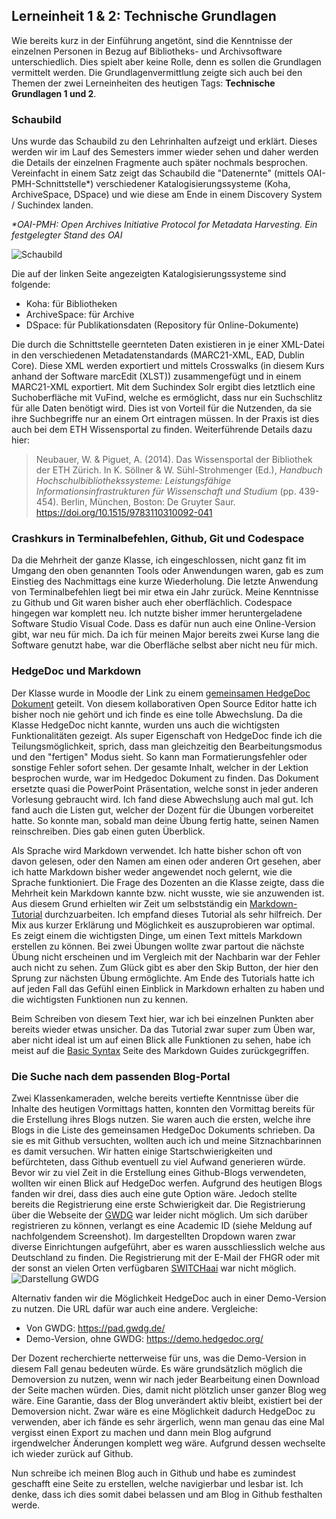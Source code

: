 ## Lerneinheit 1 & 2: Technische Grundlagen

Wie bereits kurz in der Einführung angetönt, sind die Kenntnisse der einzelnen Personen in Bezug auf Bibliotheks- und Archivsoftware unterschiedlich. Dies spielt aber keine Rolle, denn es sollen die Grundlagen vermittelt werden. Die Grundlagenvermittlung zeigte sich auch bei den Themen der zwei Lerneinheiten des heutigen Tags: **Technische Grundlagen 1 und 2**. 

### Schaubild
Uns wurde das Schaubild zu den Lehrinhalten aufzeigt und erklärt. Dieses werden wir im Lauf des Semesters immer wieder sehen und daher werden die Details der einzelnen Fragmente auch später nochmals besprochen. Vereinfacht in einem Satz zeigt das Schaubild die "Datenernte" (mittels OAI-PMH-Schnittstelle*) verschiedener Katalogisierungssysteme (Koha, ArchiveSpace, DSpace) und wie diese am Ende in einem Discovery System / Suchindex landen. 
 
_*OAI-PMH: Open Archives Initiative Protocol for Metadata Harvesting. Ein festgelegter Stand des OAI_  

![Schaubild](https://user-images.githubusercontent.com/92395466/219941621-da392eed-b847-4772-a2d1-7793d1ea995d.png)


Die auf der linken Seite angezeigten Katalogisierungssysteme sind folgende:

* Koha: für Bibliotheken
* ArchiveSpace: für Archive
* DSpace: für Publikationsdaten (Repository für Online-Dokumente)

Die durch die Schnittstelle geernteten Daten existieren in je einer XML-Datei in den verschiedenen Metadatenstandards (MARC21-XML, EAD, Dublin Core). Diese XML werden exportiert und mittels Crosswalks (in diesem Kurs anhand der Software marcEdit (XLST)) zusammengefügt und in einem MARC21-XML exportiert. Mit dem Suchindex Solr ergibt dies letztlich eine Suchoberfläche mit VuFind, welche es ermöglicht, dass nur ein Suchschlitz für alle Daten benötigt wird. Dies ist von Vorteil für die Nutzenden, da sie ihre Suchbegriffe nur an einem Ort eintragen müssen. In der Praxis ist dies auch bei dem ETH Wissensportal zu finden. Weiterführende Details dazu hier:

> Neubauer, W. & Piguet, A. (2014). Das Wissensportal der Bibliothek der ETH Zürich. In K. Söllner & W. Sühl-Strohmenger (Ed.), _Handbuch Hochschulbibliothekssysteme: Leistungsfähige Informationsinfrastrukturen für Wissenschaft und Studium_ (pp. 439-454). Berlin, München, Boston: De Gruyter Saur. https://doi.org/10.1515/9783110310092-041


### Crashkurs in Terminalbefehlen, Github, Git und Codespace
Da die Mehrheit der ganze Klasse, ich eingeschlossen, nicht ganz fit im Umgang den oben genannten Tools oder Anwendungen waren, gab es zum Einstieg des Nachmittags eine kurze Wiederholung. Die letzte Anwendung von Terminalbefehlen liegt bei mir etwa ein Jahr zurück. Meine Kenntnisse zu Github und Git waren bisher auch eher oberflächlich. Codespace hingegen war komplett neu. Ich nutzte bisher immer heruntergeladene Software Studio Visual Code. Dass es dafür nun auch eine Online-Version gibt, war neu für mich. Da ich für meinen Major bereits zwei Kurse lang die Software genutzt habe, war die Oberfläche selbst aber nicht neu für mich. 


### HedgeDoc und Markdown
Der Klasse wurde in Moodle der Link zu einem [gemeinsamen HedgeDoc Dokument](https://pad.gwdg.de/Nj7bLYj_QHqaP9o29V0yGw#) geteilt. Von diesem kollaborativen Open Source Editor hatte ich bisher noch nie gehört und ich finde es eine tolle Abwechslung. Da die Klasse HedgeDoc nicht kannte, wurden uns auch die wichtigsten Funktionalitäten gezeigt. Als super Eigenschaft von HedgeDoc finde ich die Teilungsmöglichkeit, sprich, dass man gleichzeitig den Bearbeitungsmodus und den "fertigen" Modus sieht. So kann man Formatierungsfehler oder sonstige Fehler sofort sehen. Der gesamte Inhalt, welcher in der Lektion besprochen wurde, war im Hedgedoc Dokument zu finden. Das Dokument ersetzte quasi die PowerPoint Präsentation, welche sonst in jeder anderen Vorlesung gebraucht wird. Ich fand diese Abwechslung auch mal gut. Ich fand auch die Listen gut, welcher der Dozent für die Übungen vorbereitet hatte. So konnte man, sobald man deine Übung fertig hatte, seinen Namen reinschreiben. Dies gab einen guten Überblick.

Als Sprache wird Markdown verwendet. Ich hatte bisher schon oft von davon gelesen, oder den Namen am einen oder anderen Ort gesehen, aber ich hatte Markdown bisher weder angewendet noch gelernt, wie die Sprache funktioniert. Die Frage des Dozenten an die Klasse zeigte, dass die Mehrheit kein Markdown kannte bzw. nicht wusste, wie sie anzuwenden ist. Aus diesem Grund erhielten wir Zeit um selbstständig ein [Markdown-Tutorial](https://www.markdowntutorial.com) durchzuarbeiten. Ich empfand dieses Tutorial als sehr hilfreich. Der Mix aus kurzer Erklärung und Möglichkeit es auszuprobieren war optimal. Es zeigt einem die wichtigsten Dinge, um einen Text mittels Markdown erstellen zu können. Bei zwei Übungen wollte zwar partout die nächste Übung nicht erscheinen und im Vergleich mit der Nachbarin war der Fehler auch nicht zu sehen. Zum Glück gibt es aber den Skip Button, der hier den Sprung zur nächsten Übung ermöglichte. Am Ende des Tutorials hatte ich auf jeden Fall das Gefühl einen Einblick in Markdown erhalten zu haben und die wichtigsten Funktionen nun zu kennen. 

Beim Schreiben von diesem Text hier, war ich bei einzelnen Punkten aber bereits wieder etwas unsicher. Da das Tutorial zwar super zum Üben war, aber nicht ideal ist um auf einen Blick alle Funktionen zu sehen, habe ich meist auf die [Basic Syntax]( https://www.markdownguide.org/basic-syntax/) Seite des Markdown Guides zurückgegriffen.

 
### Die Suche nach dem passenden Blog-Portal

Zwei Klassenkameraden, welche bereits vertiefte Kenntnisse über die Inhalte des heutigen Vormittags hatten, konnten den Vormittag bereits für die Erstellung ihres Blogs nutzen. Sie waren auch die ersten, welche ihre Blogs in die Liste des gemeinsamen HedgeDoc Dokuments schrieben. Da sie es mit Github versuchten, wollten auch ich und meine Sitznachbarinnen es damit versuchen. Wir hatten einige Startschwierigkeiten und befürchteten, dass Github eventuell zu viel Aufwand generieren würde. Bevor wir zu viel Zeit in die Erstellung eines Github-Blogs verwendeten, wollten wir einen Blick auf HedgeDoc werfen. Aufgrund des heutigen Blogs fanden wir drei, dass dies auch eine gute Option wäre. Jedoch stellte bereits die Registrierung eine erste Schwierigkeit dar. Die Registrierung über die Webseite der [GWDG](https://pad.gwdg.de/) war leider nicht möglich. Um sich darüber registrieren zu können, verlangt es eine Academic ID (siehe Meldung auf nachfolgendem Screenshot). Im dargestellten Dropdown waren zwar diverse Einrichtungen aufgeführt, aber es waren ausschliesslich welche aus Deutschland zu finden. Die Registrierung mit der E-Mail der FHGR oder mit der sonst an vielen Orten verfügbaren [SWITCHaai]( https://www.switch.ch/aai/) war nicht möglich.  
![Darstellung GWDG](https://user-images.githubusercontent.com/92395466/219939264-2f4e3622-0777-4c1d-bb8c-5808a2de3eea.png)

Alternativ fanden wir die Möglichkeit HedgeDoc auch in einer Demo-Version zu nutzen. Die URL dafür war auch eine andere. Vergleiche:
* Von GWDG: <https://pad.gwdg.de/>   
* Demo-Version, ohne GWDG: <https://demo.hedgedoc.org/>

Der Dozent recherchierte netterweise für uns, was die Demo-Version in diesem Fall genau bedeuten würde. Es wäre grundsätzlich möglich die Demoversion zu nutzen, wenn wir nach jeder Bearbeitung einen Download der Seite machen würden. Dies, damit nicht plötzlich unser ganzer Blog weg wäre. Eine Garantie, dass der Blog unverändert aktiv bleibt, existiert bei der Demoversion nicht. Zwar wäre es eine Möglichkeit dadurch HedgeDoc zu verwenden, aber ich fände es sehr ärgerlich, wenn man genau das eine Mal vergisst einen Export zu machen und dann mein Blog aufgrund irgendwelcher Änderungen komplett weg wäre. Aufgrund dessen wechselte ich wieder zurück auf Github. 

Nun schreibe ich meinen Blog auch in Github und habe es zumindest geschafft eine Seite zu erstellen, welche navigierbar und lesbar ist. Ich denke, dass ich dies somit dabei belassen und am Blog in Github festhalten werde.  

